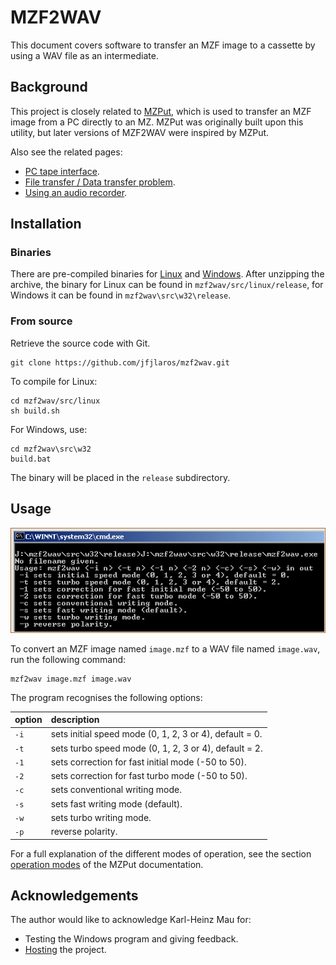# MZF2WAV
This document covers software to transfer an MZF image to a cassette by using a
WAV file as an intermediate.


## Background
This project is closely related to [MZPut](https://github.com/jfjlaros/mzput),
which is used to transfer an MZF image from a PC directly to an MZ. MZPut was
originally built upon this utility, but later versions of MZF2WAV were inspired
by MZPut.

Also see the related pages:

- [PC tape interface](https://sharpmz.org/mztape.htm).
- [File transfer / Data transfer problem](https://sharpmz.org/mz-700/filetrans.htm).
- [Using an audio recorder](https://sharpmz.org/mz-700/usetape2.htm).


## Installation
### Binaries
There are pre-compiled binaries for
[Linux](https://sharpmz.org/download/mzf2wav32.zip) and
[Windows](https://sharpmz.org/download/mzf2wav.zip). After unzipping the
archive, the binary for Linux can be found in `mzf2wav/src/linux/release`, for
Windows it can be found in `mzf2wav\src\w32\release`.

### From source
Retrieve the source code with Git.

    git clone https://github.com/jfjlaros/mzf2wav.git

To compile for Linux:

    cd mzf2wav/src/linux
    sh build.sh

For Windows, use:

    cd mzf2wav\src\w32
    build.bat

The binary will be placed in the `release` subdirectory.


## Usage
![The help screen of MZF2WAV](doc/mzf2wavs1.gif)

To convert an MZF image named `image.mzf` to a WAV file named `image.wav`, run
the following command:

    mzf2wav image.mzf image.wav

The program recognises the following options:

| option | description
|--------|:--
|   `-i` | sets initial speed mode (0, 1, 2, 3 or 4), default = 0.
|   `-t` | sets turbo speed mode (0, 1, 2, 3 or 4), default = 2.
|   `-1` | sets correction for fast initial mode (-50 to 50).
|   `-2` | sets correction for fast turbo mode (-50 to 50).
|   `-c` | sets conventional writing mode.
|   `-s` | sets fast writing mode (default).
|   `-w` | sets turbo writing mode.
|   `-p` | reverse polarity.

For a full explanation of the different modes of operation, see the section
[operation modes](https://github.com/jfjlaros/mzput#operation-modes) of the
MZPut documentation.


## Acknowledgements
The author would like to acknowledge Karl-Heinz Mau for:

- Testing the Windows program and giving feedback.
- [Hosting](https://www.sharpmz.org/mzf2wav.htm) the project.

